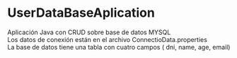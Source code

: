 # UserDataBaseAplication
Aplicación Java con CRUD sobre base de datos MYSQL<br>
Los datos de conexión están en el archivo ConnectioData.properties<br>
La base de datos tiene una tabla con cuatro campos ( dni, name, age, email)<br>
